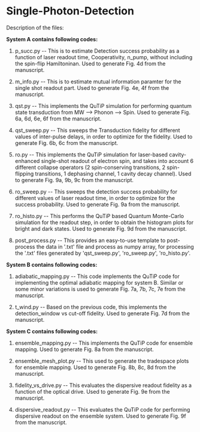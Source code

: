 # Single-Photon-Detection

Description of the files:

**System A contains following codes:**

1. p_succ.py -- This is to estimate Detection success probability as a function of laser readout time, Cooperativity, n_pump, without including the spin-flip Hamiltoninan. Used to generate Fig. 4d from the manuscript.

2. m_info.py -- This is to estimate mutual information paramter for the single shot readout part. Used to generate Fig. 4e, 4f from the manuscript.

3. qst.py -- This implements the QuTiP simulation for performing quantum state transduction from MW --> Phonon --> Spin. Used to generate Fig. 6a, 6d, 6e, 6f from the manuscript.

4. qst_sweep.py -- This sweeps the Transduction fidelity for different values of inter-pulse delays, in order to optimize for the fidelity. Used to generate Fig. 6b, 6c from the manuscript.
   
5. ro.py -- This implements the QuTiP simulation for laser-based cavity-enhanced single-shot readout of electron spin, and takes into account 6 different collapse operators (2 spin-conserving transitions, 2 spin-flipping transitions, 1 dephasing channel, 1 cavity decay channel). Used to generate Fig. 9a, 9b, 9c from the manuscript.

6. ro_sweep.py -- This sweeps the detection success probability for different values of laser readout time, in order to optimize for the success probability. Used to generate Fig. 9a from the manuscript.

7. ro_histo.py -- This performs the QuTiP based Quantum Monte-Carlo simulation for the readout step, in order to obtain the histogram plots for bright and dark states. Used to generate Fig. 9d from the manuscript.

8. post_process.py -- This provides an easy-to-use template to post-process the data in '.txt' file and process as numpy array, for processing the '.txt' files generated by 'qst_sweep.py', 'ro_sweep.py', 'ro_histo.py'.

**System B contains following codes:**

1. adiabatic_mapping.py -- This code implements the QuTiP code for implementing the optimal adiabatic mapping for system B. Similar or some minor variations is used to generate Fig. 7a, 7b, 7c, 7e from the manuscript.

2. t_wind.py -- Based on the previous code, this implements the detection_window vs cut-off fidelity. Used to generate Fig. 7d from the manuscript.

**System C contains following codes:**

1. ensemble_mapping.py -- This implements the QuTiP code for ensemble mapping. Used to generate Fig. 8a from the manuscript.

2. ensemble_mesh_plot.py -- This used to generate the tradespace plots for ensemble mapping. Used to generate Fig. 8b, 8c, 8d from the manuscript.

3. fidelity_vs_drive.py -- This evaluates the dispersive readout fidelity as a function of the optical drive. Used to generate Fig. 9e from the manuscript.

4. dispersive_readout.py -- This evaluates the QuTiP code for performing dispersive readout on the ensemble system. Used to generate Fig. 9f from the manuscript.

